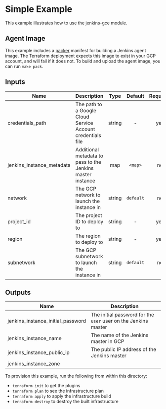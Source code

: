 # Simple Example

This example illustrates how to use the jenkins-gce module.

## Agent Image

This example includes a [packer](https://www.packer.io) manifest for building a Jenkins agent image. The Terraform deployment expects this image to exist in your GCP account, and will fail if it does not. To build and upload the agent image, you can run `make pack`.

[^]: (autogen_docs_start)


## Inputs

| Name | Description | Type | Default | Required |
|------|-------------|:----:|:-----:|:-----:|
| credentials_path | The path to a Google Cloud Service Account credentials file | string | - | yes |
| jenkins_instance_metadata | Additional metadata to pass to the Jenkins master instance | map | `<map>` | no |
| network | The GCP network to launch the instance in | string | `default` | no |
| project_id | The project ID to deploy to | string | - | yes |
| region | The region to deploy to | string | - | yes |
| subnetwork | The GCP subnetwork to launch the instance in | string | `default` | no |

## Outputs

| Name | Description |
|------|-------------|
| jenkins_instance_initial_password | The initial password for the `user` user on the Jenkins master |
| jenkins_instance_name | The name of the Jenkins master in GCP |
| jenkins_instance_public_ip | The public IP address of the Jenkins master |
| jenkins_instance_zone |  |

[^]: (autogen_docs_end)

To provision this example, run the following from within this directory:
- `terraform init` to get the plugins
- `terraform plan` to see the infrastructure plan
- `terraform apply` to apply the infrastructure build
- `terraform destroy` to destroy the built infrastructure